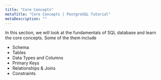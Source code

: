 ```yaml
---
title: "Core Concepts"
metaTitle: "Core Concepts | PostgreSQL Tutorial"
metaDescription: ""
---
```


In this section, we will look at the fundamentals of SQL database and learn the core concepts. Some of the them include

- Schema
- Tables
- Data Types and Columns
- Primary Keys
- Relationships & Joins
- Constraints
